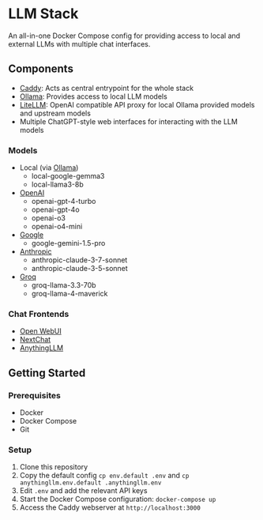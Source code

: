 # LLM Stack

An all-in-one Docker Compose config for providing access to local and external LLMs with multiple chat interfaces.

## Components

* [Caddy](https://github.com/caddyserver/caddy): Acts as central entrypoint for the whole stack
* [Ollama](https://github.com/ollama/ollama): Provides access to local LLM models
* [LiteLLM](https://github.com/BerriAI/litellm): OpenAI compatible API proxy for local Ollama provided models and upstream models
* Multiple ChatGPT-style web interfaces for interacting with the LLM models

### Models

* Local (via [Ollama](https://ollama.com/search))
    * local-google-gemma3
    * local-llama3-8b
* [OpenAI](https://platform.openai.com/docs/models)
    * openai-gpt-4-turbo
    * openai-gpt-4o
    * openai-o3
    * openai-o4-mini
* [Google](https://cloud.google.com/vertex-ai/generative-ai/docs/learn/model-versioning)
    * google-gemini-1.5-pro
* [Anthropic](https://docs.anthropic.com/claude/docs/models-overview)
    * anthropic-claude-3-7-sonnet
    * anthropic-claude-3-5-sonnet
* [Groq](https://console.groq.com/docs/models)
    * groq-llama-3.3-70b
    * groq-llama-4-maverick

### Chat Frontends

* [Open WebUI](https://github.com/open-webui/open-webui)
* [NextChat](https://github.com/ChatGPTNextWeb/ChatGPT-Next-Web)
* [AnythingLLM](https://github.com/Mintplex-Labs/anything-llm)

## Getting Started

### Prerequisites

* Docker
* Docker Compose
* Git

### Setup

1. Clone this repository
1. Copy the default config `cp env.default .env` and `cp anythingllm.env.default .anythingllm.env`
1. Edit `.env` and add the relevant API keys
1. Start the Docker Compose configuration: `docker-compose up`
1. Access the Caddy webserver at `http://localhost:3000`
